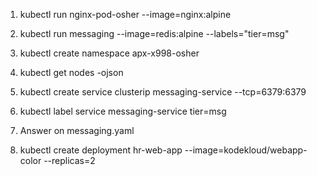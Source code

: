 1. kubectl run nginx-pod-osher --image=nginx:alpine

2. kubectl run messaging --image=redis:alpine --labels="tier=msg"

3. kubectl create namespace apx-x998-osher

4. kubectl get nodes -ojson 

5. kubectl create service clusterip messaging-service --tcp=6379:6379 

5. kubectl label service  messaging-service tier=msg

6. Answer on messaging.yaml

7. kubectl create deployment hr-web-app --image=kodekloud/webapp-color --replicas=2

 

